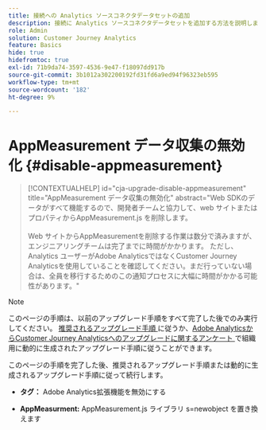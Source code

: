 ```yaml
---
title: 接続への Analytics ソースコネクタデータセットの追加
description: 接続に Analytics ソースコネクタデータセットを追加する方法を説明します
role: Admin
solution: Customer Journey Analytics
feature: Basics
hide: true
hidefromtoc: true
exl-id: 71b9da74-3597-4536-9e47-f18097dd917b
source-git-commit: 3b1012a302200192fd31fd6a9ed94f96323eb595
workflow-type: tm+mt
source-wordcount: '182'
ht-degree: 9%

---
```


# AppMeasurement データ収集の無効化 {#disable-appmeasurement}

<!-- markdownlint-disable MD034 -->

>[!CONTEXTUALHELP]
>id="cja-upgrade-disable-appmeasurement"
>title="AppMeasurement データ収集の無効化"
>abstract="Web SDKのデータがすべて機能するので、開発者チームと協力して、web サイトまたはプロパティからAppMeasurement.js を削除します。<br><br>Web サイトからAppMeasurementを削除する作業は数分で済みますが、エンジニアリングチームは完了までに時間がかかります。 ただし、Analytics ユーザーがAdobe AnalyticsではなくCustomer Journey Analyticsを使用していることを確認してください。まだ行っていない場合は、全員を移行するためのこの通知プロセスに大幅に時間がかかる可能性があります。"

<!-- markdownlint-enable MD034 -->

>[!NOTE]
> 
>このページの手順は、以前のアップグレード手順をすべて完了した後でのみ実行してください。 [ 推奨されるアップグレード手順 ](/help/getting-started/cja-upgrade/cja-upgrade-recommendations.md#recommended-upgrade-steps-for-most-organizations) に従うか、[Adobe AnalyticsからCustomer Journey Analyticsへのアップグレードに関するアンケート ](https://gigazelle.github.io/cja-ttv/) で組織用に動的に生成されたアップグレード手順に従うことができます。
>
>このページの手順を完了した後、推奨されるアップグレード手順または動的に生成されるアップグレード手順に従って続行します。

<!-- need to work on this -->

* **タグ：** Adobe Analytics拡張機能を無効にする

* **AppMeasurment:** AppMeasurement.js ライブラリ s=newobject を置き換えます
